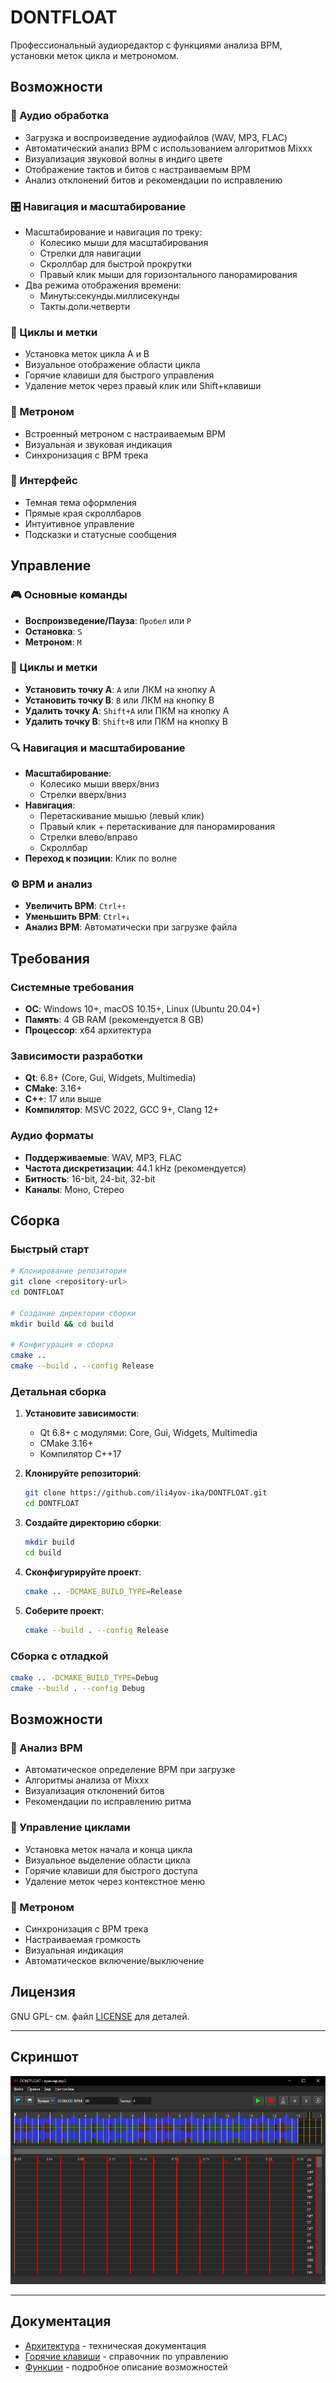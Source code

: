 # DONTFLOAT

Профессиональный аудиоредактор с функциями анализа BPM, установки меток цикла и метрономом.

## Возможности

### 🎵 Аудио обработка
- Загрузка и воспроизведение аудиофайлов (WAV, MP3, FLAC)
- Автоматический анализ BPM с использованием алгоритмов Mixxx
- Визуализация звуковой волны в индиго цвете
- Отображение тактов и битов с настраиваемым BPM
- Анализ отклонений битов и рекомендации по исправлению

### 🎛️ Навигация и масштабирование
- Масштабирование и навигация по треку:
  - Колесико мыши для масштабирования
  - Стрелки для навигации
  - Скроллбар для быстрой прокрутки
  - Правый клик мыши для горизонтального панорамирования
- Два режима отображения времени:
  - Минуты:секунды.миллисекунды
  - Такты.доли.четверти

### 🔄 Циклы и метки
- Установка меток цикла A и B
- Визуальное отображение области цикла
- Горячие клавиши для быстрого управления
- Удаление меток через правый клик или Shift+клавиши

### 🎼 Метроном
- Встроенный метроном с настраиваемым BPM
- Визуальная и звуковая индикация
- Синхронизация с BPM трека

### 🎨 Интерфейс
- Темная тема оформления
- Прямые края скроллбаров
- Интуитивное управление
- Подсказки и статусные сообщения

## Управление

### 🎮 Основные команды
- **Воспроизведение/Пауза**: `Пробел` или `P`
- **Остановка**: `S`
- **Метроном**: `M`

### 🎯 Циклы и метки
- **Установить точку A**: `A` или ЛКМ на кнопку A
- **Установить точку B**: `B` или ЛКМ на кнопку B
- **Удалить точку A**: `Shift+A` или ПКМ на кнопку A
- **Удалить точку B**: `Shift+B` или ПКМ на кнопку B

### 🔍 Навигация и масштабирование
- **Масштабирование**: 
  - Колесико мыши вверх/вниз
  - Стрелки вверх/вниз
- **Навигация**:
  - Перетаскивание мышью (левый клик)
  - Правый клик + перетаскивание для панорамирования
  - Стрелки влево/вправо
  - Скроллбар
- **Переход к позиции**: Клик по волне

### ⚙️ BPM и анализ
- **Увеличить BPM**: `Ctrl+↑`
- **Уменьшить BPM**: `Ctrl+↓`
- **Анализ BPM**: Автоматически при загрузке файла

## Требования

### Системные требования
- **ОС**: Windows 10+, macOS 10.15+, Linux (Ubuntu 20.04+)
- **Память**: 4 GB RAM (рекомендуется 8 GB)
- **Процессор**: x64 архитектура

### Зависимости разработки
- **Qt**: 6.8+ (Core, Gui, Widgets, Multimedia)
- **CMake**: 3.16+
- **C++**: 17 или выше
- **Компилятор**: MSVC 2022, GCC 9+, Clang 12+

### Аудио форматы
- **Поддерживаемые**: WAV, MP3, FLAC
- **Частота дискретизации**: 44.1 kHz (рекомендуется)
- **Битность**: 16-bit, 24-bit, 32-bit
- **Каналы**: Моно, Стерео

## Сборка

### Быстрый старт
```bash
# Клонирование репозитория
git clone <repository-url>
cd DONTFLOAT

# Создание директории сборки
mkdir build && cd build

# Конфигурация и сборка
cmake ..
cmake --build . --config Release
```

### Детальная сборка

1. **Установите зависимости**:
   - Qt 6.8+ с модулями: Core, Gui, Widgets, Multimedia
   - CMake 3.16+
   - Компилятор C++17

2. **Клонируйте репозиторий**:
   ```bash
   git clone https://github.com/ili4yov-ika/DONTFLOAT.git
   cd DONTFLOAT
   ```

3. **Создайте директорию сборки**:
   ```bash
   mkdir build
   cd build
   ```

4. **Сконфигурируйте проект**:
   ```bash
   cmake .. -DCMAKE_BUILD_TYPE=Release
   ```

5. **Соберите проект**:
   ```bash
   cmake --build . --config Release
   ```

### Сборка с отладкой
```bash
cmake .. -DCMAKE_BUILD_TYPE=Debug
cmake --build . --config Debug
```

## Возможности

### 🎵 Анализ BPM
- Автоматическое определение BPM при загрузке
- Алгоритмы анализа от Mixxx
- Визуализация отклонений битов
- Рекомендации по исправлению ритма

### 🔄 Управление циклами
- Установка меток начала и конца цикла
- Визуальное выделение области цикла
- Горячие клавиши для быстрого доступа
- Удаление меток через контекстное меню

### 🎼 Метроном
- Синхронизация с BPM трека
- Настраиваемая громкость
- Визуальная индикация
- Автоматическое включение/выключение

## Лицензия

GNU GPL- см. файл [LICENSE](LICENSE) для деталей.

---

## Скриншот

![Main Interface](docs/main_ui.png)

---

## Документация

- [Архитектура](docs/architecture.md) - техническая документация
- [Горячие клавиши](docs/shortcuts.md) - справочник по управлению
- [Функции](docs/features.md) - подробное описание возможностей

